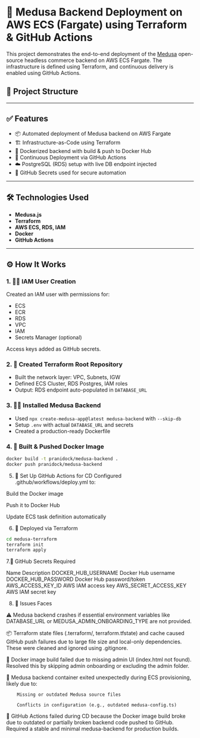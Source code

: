 # 🚀 Medusa Backend Deployment on AWS ECS (Fargate) using Terraform & GitHub Actions

This project demonstrates the end-to-end deployment of the [Medusa](https://medusajs.com/) open-source headless commerce backend on AWS ECS Fargate. The infrastructure is defined using Terraform, and continuous delivery is enabled using GitHub Actions.

## 📂 Project Structure


---

## ✅ Features

- 📦 Automated deployment of Medusa backend on AWS Fargate
- 🏗 Infrastructure-as-Code using Terraform
- 🐳 Dockerized backend with build & push to Docker Hub
- 🔁 Continuous Deployment via GitHub Actions
- ☁️ PostgreSQL (RDS) setup with live DB endpoint injected
- 🔐 GitHub Secrets used for secure automation

---

## 🛠 Technologies Used

- **Medusa.js**
- **Terraform**
- **AWS ECS, RDS, IAM**
- **Docker**
- **GitHub Actions**

---

## ⚙️ How It Works

### 1. 🧑‍💻 IAM User Creation

Created an IAM user with permissions for:
- ECS
- ECR
- RDS
- VPC
- IAM
- Secrets Manager (optional)

Access keys added as GitHub secrets.

### 2. 🧱 Created Terraform Root Repository

- Built the network layer: VPC, Subnets, IGW
- Defined ECS Cluster, RDS Postgres, IAM roles
- Output: RDS endpoint auto-populated in `DATABASE_URL`

### 3. 🧑‍🍳 Installed Medusa Backend

- Used `npx create-medusa-app@latest medusa-backend` with `--skip-db`
- Setup `.env` with actual `DATABASE_URL` and secrets
- Created a production-ready Dockerfile

### 4. 🐳 Built & Pushed Docker Image

```bash
docker build -t pranidock/medusa-backend .
docker push pranidock/medusa-backend

```


5. 🔁 Set Up GitHub Actions for CD
Configured .github/workflows/deploy.yml to:

Build the Docker image

Push it to Docker Hub

Update ECS task definition automatically


6. 🚀 Deployed via Terraform
```bash
cd medusa-terraform
terraform init
terraform apply
```
7.🔐 GitHub Secrets Required

Name	Description
DOCKER_HUB_USERNAME	Docker Hub username
DOCKER_HUB_PASSWORD	Docker Hub password/token
AWS_ACCESS_KEY_ID	AWS IAM access key
AWS_SECRET_ACCESS_KEY	AWS IAM secret key



8. 🧪 Issues Faces
   
⚠️ Medusa backend crashes if essential environment variables like DATABASE_URL or MEDUSA_ADMIN_ONBOARDING_TYPE are not provided.

📦 Terraform state files (.terraform/, terraform.tfstate) and cache caused GitHub push failures due to large file size and local-only dependencies. These were cleaned and ignored using .gitignore.

🐳 Docker image build failed due to missing admin UI (index.html not found). Resolved this by skipping admin onboarding or excluding the admin folder.

🚫 Medusa backend container exited unexpectedly during ECS provisioning, likely due to:

        Missing or outdated Medusa source files

        Conflicts in configuration (e.g., outdated medusa-config.ts)

🔁 GitHub Actions failed during CD because the Docker image build broke due to outdated or partially broken backend code pushed to GitHub. Required a stable and minimal medusa-backend for production builds.

